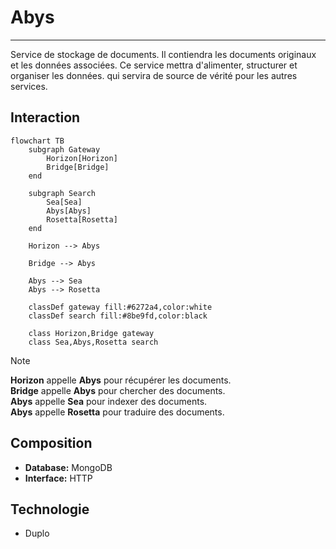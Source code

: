 # Abys

---

Service de stockage de documents. Il contiendra les documents originaux et les données associées. Ce service mettra d'alimenter, structurer et organiser les données. qui servira de source de vérité pour les autres services.

## Interaction

```mermaid
flowchart TB
    subgraph Gateway
        Horizon[Horizon]
        Bridge[Bridge]
    end

    subgraph Search
        Sea[Sea]
        Abys[Abys]
        Rosetta[Rosetta]
    end

    Horizon --> Abys

    Bridge --> Abys

    Abys --> Sea
    Abys --> Rosetta
	
    classDef gateway fill:#6272a4,color:white
    classDef search fill:#8be9fd,color:black

    class Horizon,Bridge gateway
    class Sea,Abys,Rosetta search
```

> [!NOTE]
> **Horizon** appelle **Abys** pour récupérer les documents.\
> **Bridge** appelle **Abys** pour chercher des documents.\
> **Abys** appelle **Sea** pour indexer des documents.\
> **Abys** appelle **Rosetta** pour traduire des documents.

## Composition

- **Database:** MongoDB
- **Interface:** HTTP

## Technologie

- Duplo